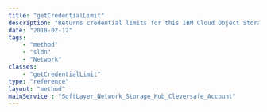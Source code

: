 ```yaml
---
title: "getCredentialLimit"
description: "Returns credential limits for this IBM Cloud Object Storage account. "
date: "2018-02-12"
tags:
    - "method"
    - "sldn"
    - "Network"
classes:
    - "getCredentialLimit"
type: "reference"
layout: "method"
mainService : "SoftLayer_Network_Storage_Hub_Cleversafe_Account"
---
```


